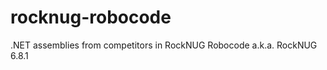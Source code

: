 rocknug-robocode
================

.NET assemblies from competitors in RockNUG Robocode a.k.a. RockNUG 6.8.1